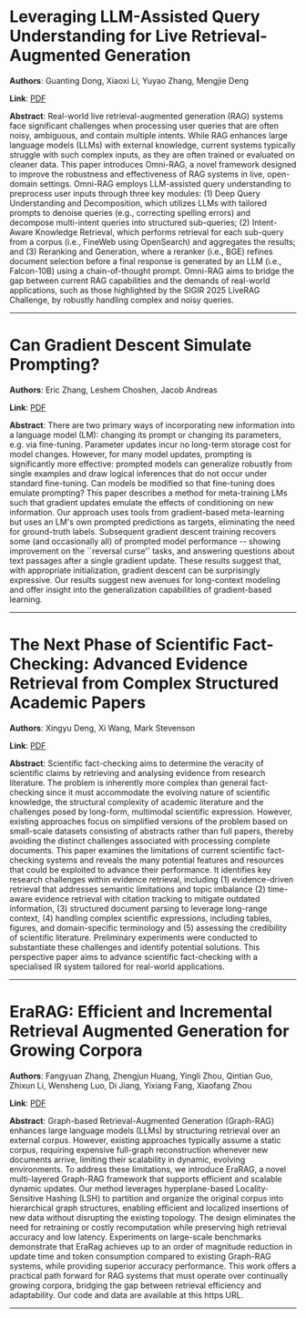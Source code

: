 # Leveraging LLM-Assisted Query Understanding for Live Retrieval-Augmented Generation 

**Authors**: Guanting Dong, Xiaoxi Li, Yuyao Zhang, Mengjie Deng  

**Link**: [PDF](https://arxiv.org/pdf/2506.21384)  

**Abstract**: Real-world live retrieval-augmented generation (RAG) systems face significant challenges when processing user queries that are often noisy, ambiguous, and contain multiple intents. While RAG enhances large language models (LLMs) with external knowledge, current systems typically struggle with such complex inputs, as they are often trained or evaluated on cleaner data. This paper introduces Omni-RAG, a novel framework designed to improve the robustness and effectiveness of RAG systems in live, open-domain settings. Omni-RAG employs LLM-assisted query understanding to preprocess user inputs through three key modules: (1) Deep Query Understanding and Decomposition, which utilizes LLMs with tailored prompts to denoise queries (e.g., correcting spelling errors) and decompose multi-intent queries into structured sub-queries; (2) Intent-Aware Knowledge Retrieval, which performs retrieval for each sub-query from a corpus (i.e., FineWeb using OpenSearch) and aggregates the results; and (3) Reranking and Generation, where a reranker (i.e., BGE) refines document selection before a final response is generated by an LLM (i.e., Falcon-10B) using a chain-of-thought prompt. Omni-RAG aims to bridge the gap between current RAG capabilities and the demands of real-world applications, such as those highlighted by the SIGIR 2025 LiveRAG Challenge, by robustly handling complex and noisy queries. 

---
# Can Gradient Descent Simulate Prompting? 

**Authors**: Eric Zhang, Leshem Choshen, Jacob Andreas  

**Link**: [PDF](https://arxiv.org/pdf/2506.20989)  

**Abstract**: There are two primary ways of incorporating new information into a language model (LM): changing its prompt or changing its parameters, e.g. via fine-tuning. Parameter updates incur no long-term storage cost for model changes. However, for many model updates, prompting is significantly more effective: prompted models can generalize robustly from single examples and draw logical inferences that do not occur under standard fine-tuning. Can models be modified so that fine-tuning does emulate prompting? This paper describes a method for meta-training LMs such that gradient updates emulate the effects of conditioning on new information. Our approach uses tools from gradient-based meta-learning but uses an LM's own prompted predictions as targets, eliminating the need for ground-truth labels. Subsequent gradient descent training recovers some (and occasionally all) of prompted model performance -- showing improvement on the ``reversal curse'' tasks, and answering questions about text passages after a single gradient update. These results suggest that, with appropriate initialization, gradient descent can be surprisingly expressive. Our results suggest new avenues for long-context modeling and offer insight into the generalization capabilities of gradient-based learning. 

---
# The Next Phase of Scientific Fact-Checking: Advanced Evidence Retrieval from Complex Structured Academic Papers 

**Authors**: Xingyu Deng, Xi Wang, Mark Stevenson  

**Link**: [PDF](https://arxiv.org/pdf/2506.20844)  

**Abstract**: Scientific fact-checking aims to determine the veracity of scientific claims by retrieving and analysing evidence from research literature. The problem is inherently more complex than general fact-checking since it must accommodate the evolving nature of scientific knowledge, the structural complexity of academic literature and the challenges posed by long-form, multimodal scientific expression. However, existing approaches focus on simplified versions of the problem based on small-scale datasets consisting of abstracts rather than full papers, thereby avoiding the distinct challenges associated with processing complete documents. This paper examines the limitations of current scientific fact-checking systems and reveals the many potential features and resources that could be exploited to advance their performance. It identifies key research challenges within evidence retrieval, including (1) evidence-driven retrieval that addresses semantic limitations and topic imbalance (2) time-aware evidence retrieval with citation tracking to mitigate outdated information, (3) structured document parsing to leverage long-range context, (4) handling complex scientific expressions, including tables, figures, and domain-specific terminology and (5) assessing the credibility of scientific literature. Preliminary experiments were conducted to substantiate these challenges and identify potential solutions. This perspective paper aims to advance scientific fact-checking with a specialised IR system tailored for real-world applications. 

---
# EraRAG: Efficient and Incremental Retrieval Augmented Generation for Growing Corpora 

**Authors**: Fangyuan Zhang, Zhengjun Huang, Yingli Zhou, Qintian Guo, Zhixun Li, Wensheng Luo, Di Jiang, Yixiang Fang, Xiaofang Zhou  

**Link**: [PDF](https://arxiv.org/pdf/2506.20963)  

**Abstract**: Graph-based Retrieval-Augmented Generation (Graph-RAG) enhances large language models (LLMs) by structuring retrieval over an external corpus. However, existing approaches typically assume a static corpus, requiring expensive full-graph reconstruction whenever new documents arrive, limiting their scalability in dynamic, evolving environments. To address these limitations, we introduce EraRAG, a novel multi-layered Graph-RAG framework that supports efficient and scalable dynamic updates. Our method leverages hyperplane-based Locality-Sensitive Hashing (LSH) to partition and organize the original corpus into hierarchical graph structures, enabling efficient and localized insertions of new data without disrupting the existing topology. The design eliminates the need for retraining or costly recomputation while preserving high retrieval accuracy and low latency. Experiments on large-scale benchmarks demonstrate that EraRag achieves up to an order of magnitude reduction in update time and token consumption compared to existing Graph-RAG systems, while providing superior accuracy performance. This work offers a practical path forward for RAG systems that must operate over continually growing corpora, bridging the gap between retrieval efficiency and adaptability. Our code and data are available at this https URL. 

---
